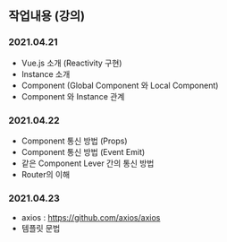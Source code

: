 ## 작업내용 (강의)

### 2021.04.21

- Vue.js 소개 (Reactivity 구현)
- Instance 소개
- Component (Global Component 와 Local Component)
- Component 와 Instance 관계

### 2021.04.22

- Component 통신 방법 (Props)
- Component 통신 방법 (Event Emit)
- 같은 Component Lever 간의 통신 방법
- Router의 이해

### 2021.04.23

- axios : https://github.com/axios/axios
- 템플릿 문법
